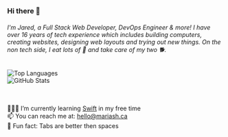 <h3>Hi there 👋
<h6>I'm Jared, a Full Stack Web Developer, DevOps Engineer & more! I have over 16 years of tech experience which includes building computers, creating websites, designing web layouts and trying out new things. On the non tech side, I eat lots of 🍝 and take care of my two 🐕.</h6>

![Top Languages](https://github-readme-stats.vercel.app/api/top-langs/?username=HugeIRL&show_icons=true&count_private=true&theme=dracula&locale=en&layout=compact)
<br>
![GitHub Stats](https://github-readme-stats.vercel.app/api/?username=HugeIRL&show_icons=true&count_private=true&theme=dracula&locale=en&layout=compact)
<br>
<!-- ![Github stats](https://github-readme-stats.vercel.app/api?username=HugeIRL&theme=onedark&show_icons=true&count_private=true)<br> -->
  
<br><br>👨🏻‍💻 I’m currently learning <a href="https://developer.apple.com/swift/">Swift</a> in my free time
<br> 📫 You can reach me at: hello@mariash.ca
<br> 🤔 Fun fact: Tabs are better then spaces



<!--
**HugeIRL/HugeIRL** is a ✨ _special_ ✨ repository because its `README.md` (this file) appears on your GitHub profile.

Here are some ideas to get you started:

- 🔭 I’m currently working on ...
- 🌱 I’m currently learning ...
- 👯 I’m looking to collaborate on ...
- 🤔 I’m looking for help with ...
- 💬 Ask me about ...
- 📫 How to reach me: ...
- 😄 Pronouns: ...
- ⚡ Fun fact: ...
-->
